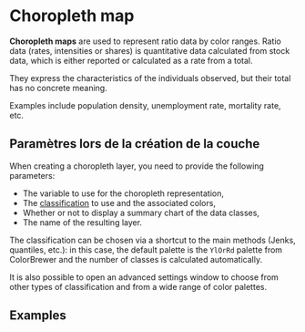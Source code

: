 # Choropleth map

**Choropleth maps** are used to represent ratio data by color ranges.
Ratio data (rates, intensities or shares) is quantitative data calculated from stock data,
which is either reported or calculated as a rate from a total.

They express the characteristics of the individuals observed, but their total has no concrete meaning.

Examples include population density, unemployment rate, mortality rate, etc.

## Paramètres lors de la création de la couche

When creating a choropleth layer, you need to provide the following parameters:

- The variable to use for the choropleth representation,
- The [classification](./classification) to use and the associated colors,
- Whether or not to display a summary chart of the data classes,
- The name of the resulting layer.

The classification can be chosen via a shortcut to the main methods (Jenks, quantiles, etc.):
in this case, the default palette is the `YlOrRd` palette from ColorBrewer and the number of classes
is calculated automatically.

It is also possible to open an advanced settings window to choose from other
types of classification and from a wide range of color palettes.

## Examples

<ZoomImg
    src="/choro.png"
    alt="Choropleth map of population density by neighborhood in the city of Paris"
    caption="Choropleth map of population density by neighborhood in the city of Paris"
/>

<ZoomImg
    src="/choro-histogram.png"
    alt="Choropleth map of population density by neighborhood in the city of Paris (with histogram)"
    caption="Choropleth map of population density by neighborhood in the city of Paris (with histogram)"
/>


